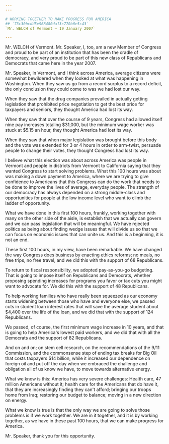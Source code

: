 ```yaml
---
---

# WORKING TOGETHER TO MAKE PROGRESS FOR AMERICA
## `73c30bcdd5e968480da13c770b6e5c43`
`Mr. WELCH of Vermont — 19 January 2007`

---
```



Mr. WELCH of Vermont. Mr. Speaker, I, too, am a new Member of 
Congress and proud to be part of an institution that has been the 
cradle of democracy, and very proud to be part of this new class of 
Republicans and Democrats that came here in the year 2007.

Mr. Speaker, in Vermont, and I think across America, average citizens 
were somewhat bewildered when they looked at what was happening in 
Washington. When they saw us go from a record surplus to a record 
deficit, the only conclusion they could come to was we had lost our 
way.

When they saw that the drug companies prevailed in actually getting 
legislation that prohibited price negotiation to get the best price for 
taxpayers and seniors, they thought America had lost its way.

When they saw that over the course of 9 years, Congress had allowed 
itself nine pay increases totaling $31,000, but the minimum wage worker 
was stuck at $5.15 an hour, they thought America had lost its way.

When they saw that when major legislation was brought before this 
body and the vote was extended for 3 or 4 hours in order to arm-twist, 
persuade people to change their votes, they thought Congress had lost 
its way.

I believe what this election was about across America was people in 
Vermont and people in districts from Vermont to California saying that 
they wanted Congress to start solving problems. What this 100 hours was 
about was making a down payment to America, where we are trying to give 
confidence to Americans that this Congress can do the work that needs 
to be done to improve the lives of average, everyday people. The 
strength of our democracy has always depended on a strong middle-class 
and opportunities for people at the low income level who want to climb 
the ladder of opportunity.

What we have done in this first 100 hours, frankly, working together 
with many on the other side of the aisle, is establish that we actually 
can govern and we can pass legislation that will be meaningful. We have 
rejected politics as being about finding wedge issues that will divide 
us so that we can focus on economic issues that can unite us. And this 
is a beginning, it is not an end.

These first 100 hours, in my view, have been remarkable. We have 
changed the way Congress does business by enacting ethics reforms; no 
meals, no free trips, no free travel, and we did this with the support 
of 68 Republicans.

To return to fiscal responsibility, we adopted pay-as-you-go 
budgeting. That is going to impose itself on Republicans and Democrats, 
whether proposing spending increases for programs you favor or tax cuts 
you might want to advocate for. We did this with the support of 48 
Republicans.

To help working families who have really been squeezed as our economy 
starts widening between those who have and everyone else, we passed 
cuts in student loan interest rates that will save the average student 
about $4,400 over the life of the loan, and we did that with the 
support of 124 Republicans.

We passed, of course, the first minimum wage increase in 10 years, 
and that is going to help America's lowest paid workers, and we did 
that with all the Democrats and the support of 82 Republicans.

And on and on; on stem cell research, on the recommendations of the 
9/11 Commission, and the commonsense step of ending tax breaks for Big 
Oil that costs taxpayers $14 billion, while it increased our dependence 
on foreign oil and put off the day when we embraced the challenge and 
obligation all of us know we have, to move towards alternative energy.

What we know is this: America has very severe challenges: Health 
care, 47 million Americans without it; health care for the Americans 
that do have it, that they are increasingly finding they can't afford; 
bringing our troops home from Iraq; restoring our budget to balance; 
moving in a new direction on energy.

What we know is true is that the only way we are going to solve those 
problems is if we work together. We are in it together, and it is by 
working together, as we have in these past 100 hours, that we can make 
progress for America.

Mr. Speaker, thank you for this opportunity.
